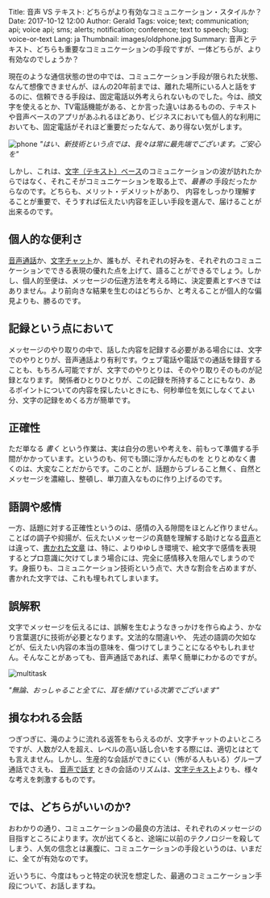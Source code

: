 Title: 音声 VS テキスト: どちらがより有効なコミュニケーション・スタイルか？
Date: 2017-10-12 12:00
Author: Gerald
Tags: voice; text; communication; api; voice api; sms; alerts; notification; conference; text to speech;
Slug: voice-or-text
Lang: ja
Thumbnail: images/oldphone.jpg
Summary: 音声とテキスト、どちらも重要なコミュニケーションの手段ですが、一体どちらが、より有効なのでしょうか？


現在のような通信状態の世の中では、コミュニケーション手段が限られた状態、なんて想像できませんが、ほんの20年前までは、離れた場所にいる人と話をするのに、信頼できる手段は、固定電話以外考えられないものでした。今は、顔文字を使えるとか、TV電話機能がある、とか言った違いはあるものの、テキストや音声ベースのアプリがあふれるほどあり、ビジネスにおいても個人的な利用においても、固定電話がそれほど重要だったなんて、あり得ない気がします。

![phone](/images/oldphone.jpg)
_"はい、新技術という点では、我々は常に最先端でございます。ご安心を"_ 

しかし、これは、[文字（テキスト）ベース](http://docs.xoxzo.com/ja/sms.html#send-sms-messages-api)のコミュニケーションの波が訪れたからではなく、それこそがコミュニケーションを取る上で、_最善の_ 手段だったからなのです。どちらも、メリット・デメリットがあり、 内容をしっかり理解することが重要で、そうすれば伝えたい内容を正しい手段を選んで、届けることが出来るのです。

## 個人的な便利さ
[音声通話](https://www.xoxzo.com/ja/about/voice-api/)か、[文字チャット](https://www.xoxzo.com/ja/about/sms-api/)か、誰もが、それぞれの好みを、それぞれのコミュニケーションでできる表現の優れた点を上げて、語ることができるでしょう。しかし、個人的至便は、メッセージの伝達方法を考える時に、決定要素とすべきではありません。より前向きな結果を生むのはどちらか、と考えることが個人的な偏見よりも、勝るのです。

## 記録という点において
 
メッセージのやり取りの中で、話した内容を記録する必要がある場合には、文字でのやりとりが、音声通話より有利です。ウェブ電話や電話での通話を録音することも、もちろん可能ですが、文字でのやりとりは、そのやり取りそのものが記録となります。 関係者ひとりひとりが、この記録を所持することにもなり、あるポイントについての内容を探したいときにも、何秒単位を気にしなくてよい分、文字の記録をめくる方が簡単です。

## 正確性
 
ただ単なる _書く_ という作業は、実は自分の思いや考えを、前もって準備する手間がかかっています。というのも、何でも頭に浮かんだものを とりとめなく書くのは、大変なことだからです。このことが、話題からブレること無く、自然とメッセージを濃縮し、整頓し、単刀直入なものに作り上げるのです。 
 
## 語調や感情
 
一方、話題に対する正確性というのは、感情の入る隙間をほとんど作りません。ことばの調子や抑揚が、伝えたいメッセージの真髄を理解する助けとなる[音声](https://www.xoxzo.com/ja/about/voice-api/)とは違って、[書かれた文章](https://www.xoxzo.com/en/about/sms-api/) は、特に、よりゆゆしき環境で、絵文字で感情を表現するとプロ意識に欠けてしまう場合には、完全に感情移入を阻んでしまうのです。身振りも、コミュニケーション技術という点で、大きな割合を占めますが、書かれた文字では、これも埋もれてしまいます。
 
## 誤解釈
 
文字でメッセージを伝えるには、誤解を生むようなきっかけを作らぬよう、かなり言葉選びに技術が必要となります。文法的な間違いや、 先述の語調の欠如などが、伝えたい内容の本当の意味を、傷つけてしまうことになるやもしれません。そんなことがあっても、音声通話であれば、素早く簡単にわかるのですが。

![multitask](/images/multitaskingman.jpg)

_"無論、おっしゃること全てに、耳を傾けている次第でございます"_
 
## 損なわれる会話
 
つぎつぎに、滝のように流れる返答をもらえるのが、文字チャットのよいところですが、人数が2人を超え、レベルの高い話し合いをする際には、適切とはとても言えません。しかし、生産的な会話ができにくい（怖がる人もいる）グループ通話でさえも、 [音声で話す](https://www.xoxzo.com/ja/about/voice-api/) ときの会話のリズムは、[文字テキスト](https://www.xoxzo.com/ja/about/sms-api/)よりも、様々な考えを刺激するものです。

## では、どちらがいいのか?

おわかりの通り、コミュニケーションの最良の方法は、それぞれのメッセージの目指すところによります。次が出てくると、途端に以前のテクノロジーを殺してしまう、人気の信念とは裏腹に、コミュニケーションの手段というのは、いまだに、全てが有効なのです。
 
近いうちに、今度はもっと特定の状況を想定した、最適のコミュニケーション手段について、お話しますね。
